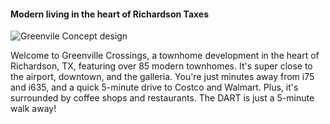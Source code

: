 #### Modern living in the heart of Richardson Taxes

![Greenvile Concept design](/web/images/models/skin.png)

Welcome to Greenville Crossings, a townhome development in the heart of Richardson, TX, featuring over 85 modern townhomes. It's super close to the airport, downtown, and the galleria. You're just minutes away from i75 and i635, and a quick 5-minute drive to Costco and Walmart. Plus, it's surrounded by coffee shops and restaurants. The DART is just a 5-minute walk away!
	
				